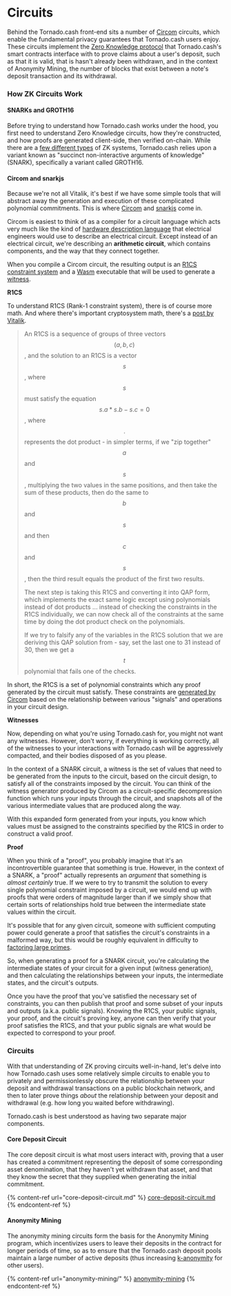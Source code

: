 # Circuits

Behind the Tornado.cash front-end sits a number of [Circom](https://docs.circom.io) circuits, which enable the fundamental privacy guarantees that Tornado.cash users enjoy. These circuits implement the [Zero Knowledge protocol](https://en.wikipedia.org/wiki/Zero-knowledge_proof) that Tornado.cash's smart contracts interface with to prove claims about a user's deposit, such as that it is valid, that is hasn't already been withdrawn, and in the context of Anonymity Mining, the number of blocks that exist between a note's deposit transaction and its withdrawal.

### How ZK Circuits Work

#### SNARKs and GROTH16

Before trying to understand how Tornado.cash works under the hood, you first need to understand Zero Knowledge circuits, how they're constructed, and how proofs are generated client-side, then verified on-chain. While there are a [few different types](https://en.wikipedia.org/wiki/Zero-knowledge_proof#Zero_knowledge_types) of ZK systems, Tornado.cash relies upon a variant known as "succinct non-interactive arguments of knowledge" (SNARK), specifically a variant called GROTH16.



#### Circom and snarkjs

Because we're not all Vitalik, it's best if we have some simple tools that will abstract away the generation and execution of these complicated polynomial commitments. This is where [Circom](https://docs.circom.io) and [snarkjs](https://github.com/iden3/snarkjs) come in.

Circom is easiest to think of as a compiler for a circuit language which acts very much like the kind of [hardware description language](https://en.wikipedia.org/wiki/Hardware_description_language) that electrical engineers would use to describe an electrical circuit. Except instead of an electrical circuit, we're describing an **arithmetic circuit**, which contains components, and the way that they connect together.

When you compile a Circom circuit, the resulting output is an [R1CS constraint system](https://docs.circom.io/1.-an-introduction/background#rank-1-constraint-system) and a [Wasm](https://en.wikipedia.org/wiki/WebAssembly) executable that will be used to generate a [witness](https://docs.circom.io/1.-an-introduction/background#witness).

**R1CS**

To understand R1CS (Rank-1 constraint system), there is of course more math. And where there's important cryptosystem math, there's a [post by Vitalik](https://medium.com/@VitalikButerin/quadratic-arithmetic-programs-from-zero-to-hero-f6d558cea649#5539).

> An R1CS is a sequence of groups of three vectors $$(a, b, c)$$, and the solution to an R1CS is a vector $$s$$, where $$s$$ must satisfy the equation $$s . a * s . b - s . c = 0$$, where $$.$$ represents the dot product - in simpler terms, if we "zip together" $$a$$ and $$s$$, multiplying the two values in the same positions, and then take the sum of these products, then do the same to $$b$$ and $$s$$ and then $$c$$ and $$s$$, then the third result equals the product of the first two results.
>
> The next step is taking this R1CS and converting it into QAP form, which implements the exact same logic except using polynomials instead of dot products ... instead of checking the constraints in the R1CS individually, we can now check all of the constraints at the same time by doing the dot product check on the polynomials.
>
> If we try to falsify any of the variables in the R1CS solution that we are deriving this QAP solution from - say, set the last one to 31 instead of 30, then we get a $$t$$ polynomial that fails one of the checks.

In short, the R1CS is a set of polynomial constraints which any proof generated by the circuit must satisfy. These constraints are [generated by Circom](https://docs.circom.io/2.-circom-fundamentals/constraints-generation) based on the relationship between various "signals" and operations in your circuit design.

**Witnesses**

Now, depending on what you're using Tornado.cash for, you might not want any witnesses. However, don't worry, if everything is working correctly, all of the witnesses to your interactions with Tornado.cash will be aggressively compacted, and their bodies disposed of as you please.

In the context of a SNARK circuit, a witness is the set of values that need to be generated from the inputs to the circuit, based on the circuit design, to satisfy all of the constraints imposed by the circuit. You can think of the witness generator produced by Circom as a circuit-specific decompression function which runs your inputs through the circuit, and snapshots all of the various intermediate values that are produced along the way.

With this expanded form generated from your inputs, you know which values must be assigned to the constraints specified by the R1CS in order to construct a valid proof.

**Proof**

When you think of a "proof", you probably imagine that it's an incontrovertible guarantee that something is true. However, in the context of a SNARK, a "proof" actually represents an _argument_ that something is _almost certainly_ true. If we were to try to transmit the solution to every single polynomial constraint imposed by a circuit, we would end up with proofs that were orders of magnitude larger than if we simply show that certain sorts of relationships hold true between the intermediate state values within the circuit.

It's possible that for any given circuit, someone with sufficient computing power could generate a proof that satisfies the circuit's constraints in a malformed way, but this would be roughly equivalent in difficulty to [factoring large primes](https://en.wikipedia.org/wiki/RSA_Factoring_Challenge).

So, when generating a proof for a SNARK circuit, you're calculating the intermediate states of your circuit for a given input (witness generation), and then calculating the relationships between your inputs, the intermediate states, and the circuit's outputs.

Once you have the proof that you've satisfied the necessary set of constraints, you can then publish that proof and some subset of your inputs and outputs (a.k.a. public signals). Knowing the R1CS, your public signals, your proof, and the circuit's proving key, anyone can then verify that your proof satisfies the R1CS, and that your public signals are what would be expected to correspond to your proof.

### Circuits

With that understanding of ZK proving circuits well-in-hand, let's delve into how Tornado.cash uses some relatively simple circuits to enable you to privately and permissionlessly obscure the relationship between your deposit and withdrawal transactions on a public blockchain network, and then to later prove things _about_ the relationship between your deposit and withdrawal (e.g. how long you waited before withdrawing).

Tornado.cash is best understood as having two separate major components.

#### Core Deposit Circuit

The core deposit circuit is what most users interact with, proving that a user has created a commitment representing the deposit of some corresponding asset denomination, that they haven't yet withdrawn that asset, and that they know the secret that they supplied when generating the initial commitment.

{% content-ref url="core-deposit-circuit.md" %}
[core-deposit-circuit.md](core-deposit-circuit.md)
{% endcontent-ref %}

#### Anonymity Mining

The anonymity mining circuits form the basis for the Anonymity Mining program, which incentivizes users to leave their deposits in the contract for longer periods of time, so as to ensure that the Tornado.cash deposit pools maintain a large number of active deposits (thus increasing [k-anonymity](https://en.wikipedia.org/wiki/K-anonymity) for other users).

{% content-ref url="anonymity-mining/" %}
[anonymity-mining](anonymity-mining/)
{% endcontent-ref %}
